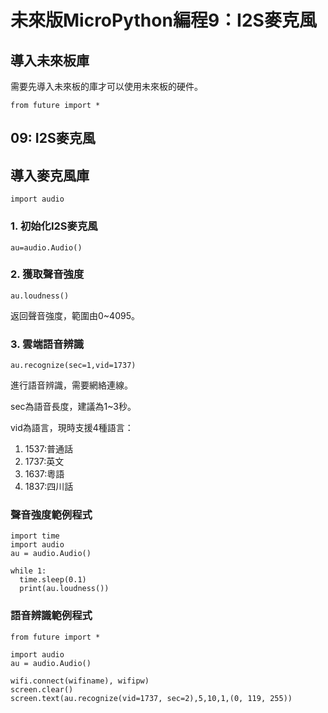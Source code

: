 # 未來版MicroPython編程9：I2S麥克風

## 導入未來板庫

需要先導入未來板的庫才可以使用未來板的硬件。

    from future import *
    
## 09: I2S麥克風

## 導入麥克風庫

    import audio
    
### 1. 初始化I2S麥克風

    au=audio.Audio()
    
### 2. 獲取聲音強度

    au.loudness()
    
返回聲音強度，範圍由0~4095。

### 3. 雲端語音辨識

    au.recognize(sec=1,vid=1737)

進行語音辨識，需要網絡連線。

sec為語音長度，建議為1~3秒。

vid為語言，現時支援4種語言：

1. 1537:普通話
2. 1737:英文
3. 1637:粵語
4. 1837:四川話

### 聲音強度範例程式

    import time
    import audio
    au = audio.Audio() 
    
    while 1:
      time.sleep(0.1)
      print(au.loudness())
  
### 語音辨識範例程式

    from future import *
    
    import audio
    au = audio.Audio()

    wifi.connect(wifiname), wifipw)
    screen.clear()
    screen.text(au.recognize(vid=1737, sec=2),5,10,1,(0, 119, 255))

